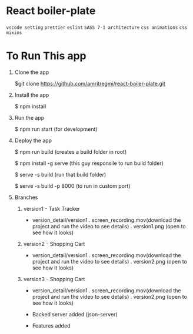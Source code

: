# React boiler-plate

`vscode setting`
`prettier`
`eslint`
`SASS 7-1 architecture`
`css animations`
`css mixins`

# To Run This app

1. Clone the app

   $git clone https://github.com/amritregmi/react-boiler-plate.git

2. Install the app

   $ npm install

3. Run the app

   $ npm run start (for development)

4. Deploy the app

   $ npm run build (creates a build folder in root)

   $ npm install -g serve (this guy responsile to run build folder)

   $ serve -s build (run that build folder)

   $ serve -s build -p 8000 (to run in custom port)

5. Branches

   1. version1 - Task Tracker

      - version_detail/version1
        . screen_recording.mov(download the project and run the video to see details)
        . version1.png (open to see how it looks)

   2. version2 - Shopping Cart

      - version_detail/version1
        . screen_recording.mov(download the project and run the video to see details)
        . version2.png (open to see how it looks)

   3. version3 - Shopping Cart

      - version_detail/version1
        . screen_recording.mov(download the project and run the video to see details)
        . version2.png (open to see how it looks)

      - Backed server added (json-server)
      - Features added
